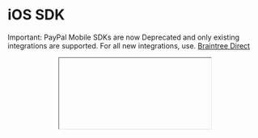 <h1> iOS SDK</h1>
<p>Important: PayPal Mobile SDKs are now Deprecated and only existing integrations are supported. For all new integrations, use. <a href="https://www.braintreepayments.com/products/braintree-direct"> Braintree Direct</a></p>
<p align="center">
	<iframe height="140">
		<video id='video-player' autoplay preload='metadata' controls>
			<source src="https://i.imgur.com/HG4HzHX.mp4">
		</video>
	</iframe>	
</p>
